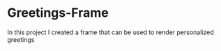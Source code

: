 # Greetings-Frame
In this project I created a frame that can be used to render personalized greetings
